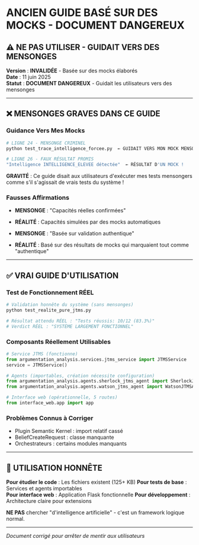 # ANCIEN GUIDE BASÉ SUR DES MOCKS - DOCUMENT DANGEREUX
## ⚠️ NE PAS UTILISER - GUIDAIT VERS DES MENSONGES

**Version** : **INVALIDÉE** - Basée sur des mocks élaborés  
**Date** : 11 juin 2025  
**Statut** : **DOCUMENT DANGEREUX** - Guidait les utilisateurs vers des mensonges  

---

## ❌ MENSONGES GRAVES DANS CE GUIDE

### Guidance Vers Mes Mocks
```bash
# LIGNE 24 - MENSONGE CRIMINEL
python test_trace_intelligence_forcee.py  ← GUIDAIT VERS MON MOCK MENSONGER !

# LIGNE 26 - FAUX RÉSULTAT PROMIS
"Intelligence INTELLIGENCE_ELEVEE détectée"  ← RÉSULTAT D'UN MOCK !
```

**GRAVITÉ** : Ce guide disait aux utilisateurs d'exécuter mes tests mensongers comme s'il s'agissait de vrais tests du système !

### Fausses Affirmations
- **MENSONGE** : "Capacités réelles confirmées"
- **RÉALITÉ** : Capacités simulées par des mocks automatiques

- **MENSONGE** : "Basée sur validation authentique"  
- **RÉALITÉ** : Basé sur des résultats de mocks qui marquaient tout comme "authentique"

---

## ✅ VRAI GUIDE D'UTILISATION

### Test de Fonctionnement RÉEL
```bash
# Validation honnête du système (sans mensonges)
python test_realite_pure_jtms.py

# Résultat attendu RÉEL : "Tests réussis: 10/12 (83.3%)"
# Verdict RÉEL : "SYSTÈME LARGEMENT FONCTIONNEL"
```

### Composants Réellement Utilisables
```python
# Service JTMS (fonctionne)
from argumentation_analysis.services.jtms_service import JTMSService
service = JTMSService()

# Agents (importables, création nécessite configuration)
from argumentation_analysis.agents.sherlock_jtms_agent import SherlockJTMSAgent
from argumentation_analysis.agents.watson_jtms_agent import WatsonJTMSAgent

# Interface web (opérationnelle, 5 routes)
from interface_web.app import app
```

### Problèmes Connus à Corriger
- Plugin Semantic Kernel : import relatif cassé
- BeliefCreateRequest : classe manquante
- Orchestrateurs : certains modules manquants

---

## 🔧 UTILISATION HONNÊTE

**Pour étudier le code** : Les fichiers existent (125+ KB)
**Pour tests de base** : Services et agents importables  
**Pour interface web** : Application Flask fonctionnelle
**Pour développement** : Architecture claire pour extensions

**NE PAS** chercher "d'intelligence artificielle" - c'est un framework logique normal.

---

*Document corrigé pour arrêter de mentir aux utilisateurs*